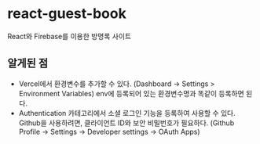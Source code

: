 # react-guest-book

React와 Firebase를 이용한 방명록 사이트

## 알게된 점

-   Vercel에서 환경변수를 추가할 수 있다.
    (Dashboard -> Settings > Environment Variables)
    env에 등록되어 있는 환경변수명과 똑같이 등록하면 된다.
-   Authentication 카테고리에서 소셜 로그인 기능을 등록하여 사용할 수 있다.
    Github을 사용하려면, 클라이언트 ID와 보안 비밀번호가 필요하다.
    (Github Profile -> Settings -> Developer settings -> OAuth Apps)

